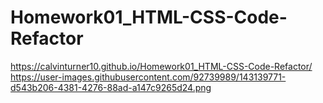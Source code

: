 # Homework01_HTML-CSS-Code-Refactor
https://calvinturner10.github.io/Homework01_HTML-CSS-Code-Refactor/
https://user-images.githubusercontent.com/92739989/143139771-d543b206-4381-4276-88ad-a147c9265d24.png
